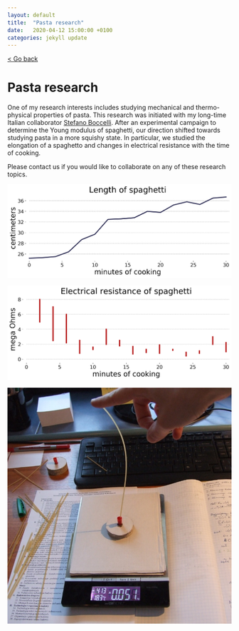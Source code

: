 ```yaml
---
layout: default
title:  "Pasta research"
date:   2020-04-12 15:00:00 +0100
categories: jekyll update
---
```


<p>
   <a href="/kamilazdybal.github.io/#blog">
      < Go back
  </a>
</p>

# Pasta research

One of my research interests includes studying mechanical and thermo-physical properties of pasta. This research was initiated with my long-time Italian collaborator [Stefano Boccelli](http://boccelliengineering.altervista.org/). After an experimental campaign to determine the Young modulus of spaghetti, our direction shifted towards studying pasta in a more squishy state. In particular, we studied the elongation of a spaghetto and changes in electrical resistance with the time of cooking.

Please contact us if you would like to collaborate on any of these research topics.

<p align="center">
  <img src="https://github.com/kamilazdybal/kamilazdybal.github.io/raw/master/_posts/lengthTime.png">
</p>

<p align="center">
  <img src="https://github.com/kamilazdybal/kamilazdybal.github.io/raw/master/_posts/resistanceTime.png">
</p>

<p align="center">
  <img src="https://github.com/kamilazdybal/kamilazdybal.github.io/raw/master/_posts/young-modulus-of-pasta.jpg">
</p>
